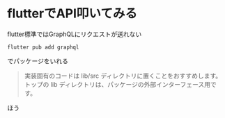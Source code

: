 # flutterでAPI叩いてみる

flutter標準ではGraphQLにリクエストが送れない

```
flutter pub add graphql
```
でパッケージをいれる

> 実装固有のコードは lib/src ディレクトリに置くことをおすすめします。トップの lib ディレクトリは、パッケージの外部インターフェース用です。

ほう
